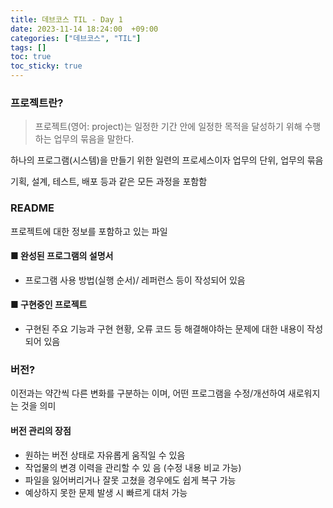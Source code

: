 ```yaml
---
title: 데브코스 TIL - Day 1
date: 2023-11-14 18:24:00  +09:00
categories: ["데브코스", "TIL"]
tags: []
toc: true
toc_sticky: true
---
```


### 프로젝트란?

> 프로젝트(영어: project)는 일정한 기간 안에 일정한 목적을 달성하기 위해 수행하는 업무의 묶음을 말한다.

하나의 프로그램(시스템)을 만들기 위한 일련의 프로세스이자 업무의 단위, 업무의 묶음

기획, 설계, 테스트, 배포 등과 같은 모든 과정을 포함함

### README

프로젝트에 대한 정보를 포함하고 있는 파일

#### ■ 완성된 프로그램의 설명서

- 프로그램 사용 방법(실행 순서)/ 레퍼런스 등이 작성되어 있음

#### ■ 구현중인 프로젝트

- 구현된 주요 기능과 구현 현황, 오류 코드 등 해결해야하는 문제에 대한 내용이 작성되어 있음

### 버전?

이전과는 약간씩 다른 변화를 구분하는 이며, 어떤 프로그램을 수정/개선하여 새로워지는 것을 의미

#### 버전 관리의 장점

- 원하는 버전 상태로 자유롭게 움직일 수 있음
- 작업물의 변경 이력을 관리할 수 있 음 (수정 내용 비교 가능)
- 파일을 잃어버리거나 잘못 고쳤을 경우에도 쉽게 복구 가능
- 예상하지 못한 문제 발생 시 빠르게 대처 가능
